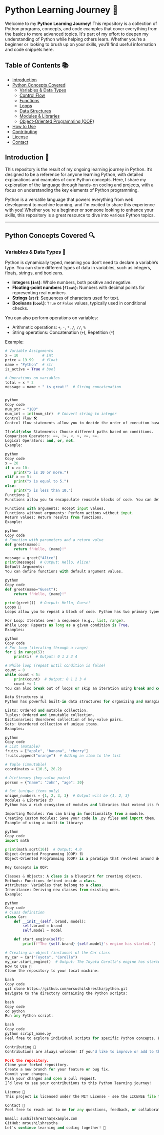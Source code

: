 # Python Learning Journey 🚀

Welcome to my **Python Learning Journey**! This repository is a collection of Python programs, concepts, and code examples that cover everything from the basics to more advanced topics. It's part of my effort to deepen my understanding of Python while helping others learn. Whether you're a beginner or looking to brush up on your skills, you'll find useful information and code snippets here.

## Table of Contents 📚

- [Introduction](#introduction)
- [Python Concepts Covered](#python-concepts-covered)
  - [Variables & Data Types](#variables--data-types)
  - [Control Flow](#control-flow)
  - [Functions](#functions)
  - [Loops](#loops)
  - [Data Structures](#data-structures)
  - [Modules & Libraries](#modules--libraries)
  - [Object-Oriented Programming (OOP)](#object-oriented-programming-oop)
- [How to Use](#how-to-use)
- [Contributing](#contributing)
- [License](#license)
- [Contact](#contact)

## Introduction 🌟

This repository is the result of my ongoing learning journey in Python. It’s designed to be a reference for anyone learning Python, with detailed explanations and examples of core Python concepts. Here, I share my exploration of the language through hands-on coding and projects, with a focus on understanding the key elements of Python programming.

Python is a versatile language that powers everything from web development to machine learning, and I’m excited to share this experience with you! Whether you're a beginner or someone looking to enhance your skills, this repository is a great resource to dive into various Python topics.

---

## Python Concepts Covered 🔍

### Variables & Data Types 🧮

Python is dynamically typed, meaning you don’t need to declare a variable’s type. You can store different types of data in variables, such as integers, floats, strings, and booleans.

- **Integers (`int`)**: Whole numbers, both positive and negative.
- **Floating-point numbers (`float`)**: Numbers with decimal points for representing real numbers.
- **Strings (`str`)**: Sequences of characters used for text.
- **Booleans (`bool`)**: `True` or `False` values, typically used in conditional checks.

You can also perform operations on variables:
- Arithmetic operations: `+`, `-`, `*`, `/`, `//`, `%`
- String operations: Concatenation (`+`), Repetition (`*`)

Example:
```python
# Variable Assignments
x = 10           # int
price = 19.99    # float
name = "Python"  # str
is_active = True # bool

# Operations on variables
total = x * 2
message = name + " is great!"  # String concatenation


python
Copy code
num_str = "100"
num_int = int(num_str)  # Convert string to integer
Control Flow 🛠️
Control flow statements allow you to decide the order of execution based on conditions. The basic building blocks include:

If/elif/else Statements: Choose different paths based on conditions.
Comparison Operators: ==, !=, <, >, <=, >=.
Logical Operators: and, or, not.
Example:

python
Copy code
x = 20
if x >= 10:
    print("x is 10 or more.")
elif x == 5:
    print("x is equal to 5.")
else:
    print("x is less than 10.")
Functions 🔄
Functions allow you to encapsulate reusable blocks of code. You can define functions that accept input values, process them, and return results.

Functions with arguments: Accept input values.
Functions without arguments: Perform actions without input.
Return values: Return results from functions.
Example:

python
Copy code
# Function with parameters and a return value
def greet(name):
    return f"Hello, {name}!"

message = greet("Alice")
print(message)  # Output: Hello, Alice!
Default Arguments:
You can define functions with default argument values.

python
Copy code
def greet(name="Guest"):
    return f"Hello, {name}!"

print(greet())  # Output: Hello, Guest!
Loops 🔁
Loops allow you to repeat a block of code. Python has two primary types of loops:

For Loop: Iterates over a sequence (e.g., list, range).
While Loop: Repeats as long as a given condition is True.
Examples:

python
Copy code
# For loop (iterating through a range)
for i in range(5):
    print(i)  # Output: 0 1 2 3 4

# While loop (repeat until condition is false)
count = 0
while count < 5:
    print(count)  # Output: 0 1 2 3 4
    count += 1
You can also break out of loops or skip an iteration using break and continue.

Data Structures 📊
Python has powerful built-in data structures for organizing and managing data:

Lists: Ordered and mutable collection.
Tuples: Ordered and immutable collection.
Dictionaries: Unordered collection of key-value pairs.
Sets: Unordered collection of unique items.
Examples:

python
Copy code
# List (mutable)
fruits = ["apple", "banana", "cherry"]
fruits.append("orange")  # Adding an item to the list

# Tuple (immutable)
coordinates = (10.5, 20.2)

# Dictionary (key-value pairs)
person = {"name": "John", "age": 30}

# Set (unique items only)
unique_numbers = {1, 2, 3, 3}  # Output will be {1, 2, 3}
Modules & Libraries 📦
Python has a rich ecosystem of modules and libraries that extend its functionality.

Importing Modules: You can bring in functionality from a module.
Creating Custom Modules: Save your code in .py files and import them.
Example of using a built-in library:

python
Copy code
import math

print(math.sqrt(16))  # Output: 4.0
Object-Oriented Programming (OOP) 🏗️
Object-Oriented Programming (OOP) is a paradigm that revolves around designing code using classes and objects. Python allows you to define classes with attributes (variables) and methods (functions).

Key Concepts in OOP:

Classes & Objects: A class is a blueprint for creating objects.
Methods: Functions defined inside a class.
Attributes: Variables that belong to a class.
Inheritance: Deriving new classes from existing ones.
Example:

python
Copy code
# Class definition
class Car:
    def __init__(self, brand, model):
        self.brand = brand
        self.model = model

    def start_engine(self):
        print(f"The {self.brand} {self.model}'s engine has started.")

# Creating an object (instance) of the Car class
my_car = Car("Toyota", "Corolla")
my_car.start_engine()  # Output: The Toyota Corolla's engine has started.
How to Use 🚀
Clone the repository to your local machine:

bash
Copy code
git clone https://github.com/mrsushilshrestha/python.git
Navigate to the directory containing the Python scripts:

bash
Copy code
cd python
Run any Python script:

bash
Copy code
python script_name.py
Feel free to explore individual scripts for specific Python concepts. Each script demonstrates a concept with clear comments to help you understand.

Contributing 🌱
Contributions are always welcome! If you'd like to improve or add to the repository, please follow these steps:

Fork the repository.
Clone your forked repository.
Create a new branch for your feature or bug fix.
Commit your changes.
Push your changes and open a pull request.
I’d love to see your contributions to this Python learning journey!

License 📜
This project is licensed under the MIT License - see the LICENSE file for details.

Contact 💬
Feel free to reach out to me for any questions, feedback, or collaborations:

Email: sushilshrestha@example.com
GitHub: mrsushilshrestha
Let’s continue learning and coding together! 🚀

